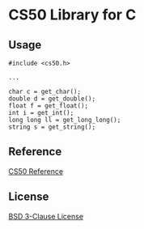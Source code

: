 # CS50 Library for C

## Usage


    #include <cs50.h>

    ...

    char c = get_char();
    double d = get_double();
    float f = get_float();
    int i = get_int();
    long long ll = get_long_long();
    string s = get_string();
## Reference
[CS50 Reference](https://reference.cs50.net/cs50/ "CS50 Reference")

## License
[BSD 3-Clause License](./LICENSE.md)